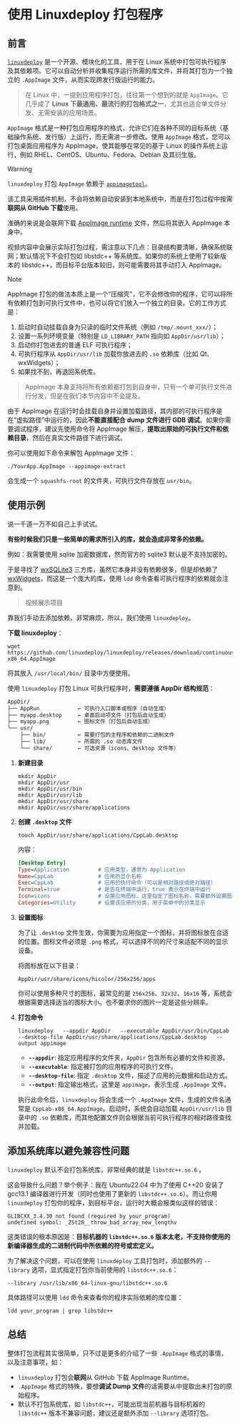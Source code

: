 # 使用 Linuxdeploy 打包程序

## 前言

[`linuxdeploy`](https://github.com/linuxdeploy/linuxdeploy) 是一个开源、模块化的工具，用于在 Linux 系统中打包可执行程序及其依赖项。它可以自动分析并收集程序运行所需的库文件，并将其打包为一个独立的 `.AppImage` 文件，从而实现跨发行版运行的能力。

> 在 Linux 中，一提到应用程序打包，往往第一个想到的就是 `AppImage`。它几乎成了 **Linux 下最通用、最流行的打包格式之一**，尤其也适合单文件分发、无需安装的应用场景。

`AppImage` 格式是一种打包应用程序的格式，允许它们在各种不同的目标系统（基础操作系统、发行版）上运行，而无需进一步修改。使用 `AppImage` 格式，您可以打包桌面应用程序为 AppImage，使其能够在常见的基于 Linux 的操作系统上运行，例如 RHEL、CentOS、Ubuntu、Fedora、Debian 及其衍生版。

> [!WARNING]
>
> `linuxdeploy` 打包 `AppImage` 依赖于 [`appimagetool`](https://github.com/AppImage/AppImageKit)。
>
> 该工具采用插件机制，不会将依赖自动安装到本地系统中，而是在打包过程中按需**联网从 GitHub 下载**使用。
>
> 准确的来说是会联网下载 [AppImage runtime](https://github.com/AppImage/type2-runtime) 文件，然后将其嵌入 AppImage  本身中。
>
> 视频内容中会展示实际打包过程，需注意以下几点：目录结构要清晰，确保系统联网；默认情况下不会打包如 libstdc++ 等系统库。如果你的系统上使用了较新版本的 libstdc++，而目标平台版本较旧，则可能需要将其手动打入 AppImage。

> [!NOTE]
>
> AppImage 打包的做法本质上是一个“压缩壳”，它不会修改你的程序，它可以将所有依赖打包到可执行文件中，也可以将它们放入一个独立的目录。它的工作方式是：
>
> 1. 启动时自动挂载自身为只读的临时文件系统（例如 `/tmp/.mount_xxx/`）；
> 2. 设置一系列环境变量（特别是 `LD_LIBRARY_PATH` 指向如 `AppDir/usr/lib`）；
> 3. 启动你打包进去的普通 ELF 可执行程序；
> 4. 可执行程序从 `AppDir/usr/lib` 加载你放进去的 `.so` 依赖库（比如 Qt、wxWidgets）；
> 5. 如果找不到，再退回系统库。
>
> > AppImage 本身支持将所有依赖都打包到自身中，只有一个单可执行文件进行分发，但是在我们本节内容中不会提及。
>
> 由于 AppImage 在运行时会挂载自身并设置加载路径，其内部的可执行程序是在“虚拟路径”中运行的，因此**不能直接配合 dump 文件进行 GDB 调试**。如果你需要调试程序，建议先使用命令将 AppImage 解压，**提取出原始的可执行文件和依赖目录**，然后在真实文件路径下进行调试。
>
> 你可以使用如下命令来解包 AppImage 文件：
>
> ```shell
> ./YourApp.AppImage --appimage-extract
> ```
>
> 会生成一个 `squashfs-root` 的文件夹，可执行文件存放在 `usr/bin`。

## 使用示例

说一千道一万不如自己上手试试。

**有些时候我们只是一些简单的需求所引入的库，就会造成非常多的依赖。**

例如：我需要使用 sqlite 加密数据库，然而官方的 sqlite3 默认是不支持加密的。

于是寻找了 [wxSQLite3](https://github.com/utelle/wxsqlite3) 三方库，虽然它本身并没有依赖很多，但是却依赖了 [wxWidgets](https://github.com/wxWidgets/wxWidgets)，而这是一个庞大的库，使用 `ldd` 命令查看可执行程序的依赖就会注意到。

> 视频展示项目

靠我们手动去添加依赖，非常麻烦，所以，我们使用 `linuxdeploy`。

**下载 linuxdeploy**：

```shell
wget https://github.com/linuxdeploy/linuxdeploy/releases/download/continuous/linuxdeploy-x86_64.AppImage
```

将其放入 `/usr/local/bin/` 目录中方便使用。

使用 `linuxdeploy` 打包 Linux 可执行程序时，**需要遵循 AppDir 结构规范**：

```txt
AppDir/
├── AppRun            ← 可执行入口脚本或程序（自动生成）
├── myapp.desktop     ← 桌面启动项文件（打包后自动生成）
├── myapp.png         ← 图标文件（打包后自动生成）
└── usr/
    ├── bin/          ← 需要打包的主程序和依赖的二进制文件
    ├── lib/          ← 所需的 .so 动态库文件
    └── share/        ← 可选资源（icons、desktop 文件等）
```

1. **新建目录**

    ```shell
    mkdir AppDir
    mkdir AppDir/usr
    mkdir AppDir/usr/bin
    mkdir AppDir/usr/lib
    mkdir AppDir/usr/share
    mkdir AppDir/usr/share/applications
    ```

2. **创建 `.desktop` 文件**

   ```shell
   touch AppDir/usr/share/applications/CppLab.desktop
   ```

   内容：

   ```ini
   [Desktop Entry]
   Type=Application         # 应用类型，通常为 Application
   Name=CppLab              # 应用的显示名称
   Exec=CppLab              # 应用的执行命令（可以是相对路径或绝对路径）
   Terminal=true            # 是否在终端中运行，true 表示在终端中运行
   Icon=icons               # 设置应用图标，这里指定了图标名称，需要额外设置图标
   Categories=Utility       # 设置该应用的分类，用于菜单中的分类显示
   ```

3. **设置图标**

   为了让 `.desktop` 文件生效，你需要为应用指定一个图标，并将图标放在合适的位置。图标文件必须是 `.png` 格式，可以选择不同的尺寸来适配不同的显示设备。

   将图标放在以下目录：

   ```shell
   AppDir/usr/share/icons/hicolor/256x256/apps
   ```

   你可以使用多种尺寸的图标，最常见的是 `256x256`、`32x32`、`16x16` 等，系统会根据需要选择适当的图标大小。也不要求你的图片一定是这些分辨率。

4. **打包命令**

   ```shell
   linuxdeploy   --appdir AppDir   --executable AppDir/usr/bin/CppLab   --desktop-file AppDir/usr/share/applications/CppLab.desktop   --output appimage
   ```

   - **`--appdir`**: 指定应用程序的文件夹，`AppDir` 包含所有必要的文件和资源。
   - **`--executable`**: 指定被打包的应用程序的可执行文件。
   - **`--desktop-file`**: 指定 `.desktop` 文件，描述了应用的元数据和启动方式。
   - **`--output`**: 指定输出格式，这里是 `appimage`，表示生成 `.AppImage` 文件。

   执行此命令后，`linuxdeploy` 将会生成一个 `.AppImage` 文件，生成的文件名通常是 `CppLab-x86_64.AppImage`。启动时，系统会自动加载 `AppDir/usr/lib` 目录中的 `.so` 依赖库，而其他配置文件则会根据当前可执行程序的相对路径查找并加载。

## 添加系统库以避免兼容性问题

`linuxdeploy` 默认不会打包系统库，非常经典的就是 `libstdc++.so.6` 。

这会导致什么问题？举个例子：我在 Ubuntu22.04 中为了使用 C++20 安装了 gcc13.1 编译器进行开发（同时也使用了更新的 `libstdc++.so.6`）。而让你用 `linuxdeploy` 打包你的程序，到目标平台，运行时大概会报类似这样的错误：

```shell
GLIBCXX_3.4.30 not found (required by your_program)
undefined symbol: _ZSt28__throw_bad_array_new_lengthv
```

这类错误的根本原因是：**目标机器的 `libstdc++.so.6` 版本太老，不支持你使用的新编译器生成的二进制代码中所依赖的符号或宏定义。**

为了解决这个问题，可以在使用 `linuxdeploy` 工具打包时，添加额外的 `--library` 选项，显式指定打包你当前使用的 `libstdc++.so.6`：

```shell
--library /usr/lib/x86_64-linux-gnu/libstdc++.so.6
```

具体路径可以使用 `ldd` 命令来查看你的程序实际依赖的库位置：

```shell
ldd your_program | grep libstdc++
```

## 总结

整体打包流程其实很简单，只不过是更多的介绍了一些 `.AppImage` 格式的事情，以及注意事项，如：

- `linuxdeploy` 打包会**联网**从 GitHub 下载 AppImage Runtime。
- `.AppImage` 格式的特殊，要想**调试 Dump 文件**的话需要从中提取出未打包的原始程序。
- 默认不打包系统库，如 `libstdc++`，可能出现当前机器与目标机器的 `libstdc++` 版本不兼容问题，建议还是额外添加 `--library` 选项打包。
